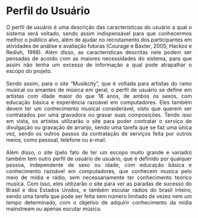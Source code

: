 # Perfil do Usuário

<p style="text-align: justify">
O perfil de usuário é uma descrição das características do usuário a qual o sistema será voltado, sendo assim indispensável para que conhecermos melhor o público alvo, além de ajudar no recrutamento dos participantes em atividades de análise e avaliação futuras (Courage e Baxter, 2005; Hackos e Redish, 1998). Além disso, as características descritas nele podem ser pensadas de acordo com as maiores necessidades do sistema, para que assim não tenha um excesso de informação a qual pode atrapalhar o escopo do projeto.
<br><br>
Sendo assim, para o site “Musikcity”, que é voltada para artistas do ramo musical ou amantes de música em geral, o perfil de usuário se define em artistas com idade maior do que 18 anos, de ambos os sexos, com educação básica e experiência razoável em computadores. Eles também devem ter um conhecimento musical considerável, visto que querem ser contratados por uma gravadora ou gravar suas composições. Tendo isso em vista, os artistas utilizarão o site para poder contratar o serviço de divulgação ou gravação de arranjo, sendo uma tarefa que se faz uma única vez, sendo os outros passos da contratação de serviços feita por outros meios, como pessoal, telefone ou e-mail.
<br><br>
Além disso, o site (pelo fato de ter um escopo muito grande e variado) também tem outro perfil de usuário de usuário, que é definido por qualquer pessoa, independente de sexo ou idade, com educação básica e conhecimento razoável em computadores, que conhecem musica pelo meio de mídia e rádio, sem necessariamente ter conhecimento teórico musica. Com isso, eles utilizarão o site para ver as paradas de sucesso do Brasil e dos Estados Unidos, e também escutar rádios do brasil inteiro, sendo uma tarefa que pode ser feita sem número limitado de vezes nem um tempo determinado, com o objetivo de adquirir conhecimento da mídia mainstream ou apenas escutar música.</p>